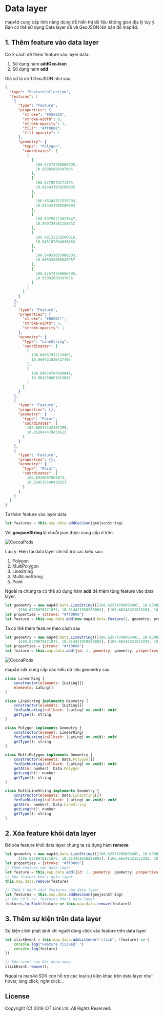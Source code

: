 # Data layer
map4d cung cấp tính năng dùng để hiển thị dữ liệu không gian địa lý tùy ý. Bạn có thể sử dụng Data layer để vẽ GeoJSON lên bản đồ map4d.

## 1. Thêm feature vào data layer

Có 2 cách để thêm feature vào layer data.
1) Sử dụng hàm **addGeoJson**
2) Sử dụng hàm **add**

Giả sử ta có 1 GeoJSON như sau:

```json
{
  "type": "FeatureCollection",
  "features": [
    {
      "type": "Feature",
      "properties": {
        "stroke": "#555555",
        "stroke-width": 0,
        "stroke-opacity": 1,
        "fill": "#ff0000",
        "fill-opacity": 1
      },
      "geometry": {
        "type": "Polygon",
        "coordinates": [
          [
            [
              106.62574768066405,
              10.83802680397086
            ],
            [
              106.6278076171875,
              10.814421958289003
            ],
            [
              106.66248321533203,
              10.814421958289003
            ],
            [
              106.69750213623047,
              10.840724382155452
            ],
            [
              106.69132232666016,
              10.845107894830463
            ],
            [
              106.64051055908203,
              10.865338658847957
            ],
            [
              106.62574768066405,
              10.83802680397086
            ]
          ]
        ]
      }
    },
    {
      "type": "Feature",
      "properties": {
        "stroke": "#0000ff",
        "stroke-width": 5,
        "stroke-opacity": 1
      },
      "geometry": {
        "type": "LineString",
        "coordinates": [
          [
            106.68067932128905,
            10.869721810427496
          ],
          [
            106.64634704589844,
            10.801269881015028
          ]
        ]
      }
    },
    {
      "type": "Feature",
      "properties": {},
      "geometry": {
        "type": "Point",
        "coordinates": [
          106.68823242187499,
          10.852947478433613
        ]
      }
    },
    {
      "type": "Feature",
      "properties": {},
      "geometry": {
        "type": "Point",
        "coordinates": [
          106.6926097869873,
          10.824538548432923
        ]
      }
    }
  ]
}
```

Ta thêm feature vào layer data

```javascript
let features = this.map.data.addGeoJson(geojsonString)
```

Với **geojsonString** là chuỗi json được cung cấp ở trên.

![CocoaPods](https://raw.githubusercontent.com/iotlinkadmin/map4d-web-sdk/master/docs/resources/14-data-layer-1.png) 

Lưu ý: Hiện tại data layer chỉ hỗ trợ các kiểu sau:
1. Polygon
2. MultiPolygon
3. LineString
4. MultiLineString
5. Point

Ngoài ra chúng ta có thể sử dụng hàm **add** để thêm từng feature vào data layer.

```javascript
let geometry = new map4d.Data.LineString([[106.62574768066405, 10.83802680397086],
      [106.6278076171875, 10.814421958289003], [106.66248321533203, 10.814421958289003]])
let properties = {stroke: "#ff0000"}
let feature = this.map.data.add(new map4d.Data.Feature(1, geometry, properties))
```

Ta có thể thêm feature theo cách sau

```javascript
let geometry = new map4d.Data.LineString([[106.62574768066405, 10.83802680397086],
      [106.6278076171875, 10.814421958289003], [106.66248321533203, 10.814421958289003]])
let properties = {stroke: "#ff0000"}
let feature = this.map.data.add({id: 1, geometry: geometry, properties: properties})
```

![CocoaPods](https://raw.githubusercontent.com/iotlinkadmin/map4d-web-sdk/master/docs/resources/14-data-layer-2.png) 

map4d sdk cung cấp các kiểu dữ liệu geometry sau

```javascript
class LinearRing {
    constructor(elements: ILatLng[])
    elements: LatLng[]
}

class LineString implements Geometry {
    constructor(elements: ILatLng[])
    forEachLatLng(callback: (LatLng) => void): void
    getType(): string
}

class Polygon implements Geometry {
    constructor(element: LinearRing)
    forEachLatLng(callback: (LatLng) => void): void
    getType(): string
}

class MultiPolygon implements Geometry {
    constructor(elements: Data.Polygon[])
    forEachLatLng(callback: (LatLng) => void): void
    getAt(n: number): Data.Polygon
    getLength(): number
    getType(): string
}

class MultiLineString implements Geometry {
    constructor(elements: Data.LineString[])
    forEachLatLng(callback: (LatLng) => void): void
    getAt(n: number): Data.LineString
    getLength(): number
    getType(): string
}
```

## 2. Xóa feature khỏi data layer

Để xóa feature khỏi data layer chúng ta sử dụng hàm **remove**

```javascript
let geometry = new map4d.Data.LineString([[106.62574768066405, 10.83802680397086],
      [106.6278076171875, 10.814421958289003], [106.66248321533203, 10.814421958289003]])
let properties = {stroke: "#ff0000"}
// Thêm feature vào data layer
let feature = this.map.data.add({id: 1, geometry: geometry, properties: properties})
// Xóa feature khỏi data layer
this.map.data.remove(feature)

// Thêm 1 danh sách features vào data layer
let features = this.map.data.addGeoJson(geojsonString)
// Xóa tất cả features khỏi data layer
features.forEach(feature => this.map.data.remove(feature))
```

## 3. Thêm sự kiện trên data layer

Sự kiện click phát sinh khi người dùng click vào feature trên data layer

```javascript
let clickEvent = this.map.data.addListener("click", (feature) => {
    console.log("Feature clicked: ")
    console.log(feature)
})

// Xóa event sau khi dùng xong
clickEvent.remove();
``` 

Ngoài ra map4d SDK còn hỗ trợ các loại sự kiện khác trên data layer như: hover, long click, right click...

License
-------

Copyright (C) 2016 IOT Link Ltd. All Rights Reserved.

